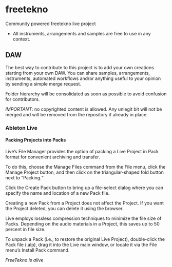 # freetekno
Community powered freetekno live project

- All instruments, arrangements and samples are free to use in any context.


## DAW

The best way to contribute to this project is to add your own creations starting from your own DAW. You can share samples, arrangements, instruments, automated workflows and/or anything useful to your opinion by sending a simple merge request.

Folder hierarchy will be consolidated as soon as possible to avoid confusion for contributors.

*IMPORTANT*: no copyrighted content is allowed. Any unlegit bit will not be merged and will be removed from the repository if already in place.

### Ableton Live

#### Packing Projects into Packs
Live’s File Manager provides the option of packing a Live Project in Pack format for convenient archiving and transfer. 

To do this, choose the Manage Files command from the File menu, click the Manage Project button, and then click on the triangular-shaped fold button next to “Packing.“ 

Click the Create Pack button to bring up a file-select dialog where you can specify the name and location of a new Pack file. 

Creating a new Pack from a Project does not affect the Project. If you want the Project deleted, you can delete it using the browser.

Live employs lossless compression techniques to minimize the file size of Packs. Depending on the audio materials in a Project, this saves up to 50 percent in file size.

To unpack a Pack (i.e., to restore the original Live Project), double-click the Pack file (.alp), drag it into the Live main window, or locate it via the File menu’s Install Pack command.


_FreeTekno is alive_

